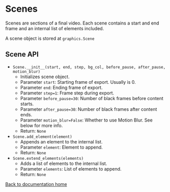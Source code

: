 # Scenes

Scenes are sections of a final video.
Each scene contains a start and end frame and an internal list of elements included.

A scene object is stored at `graphics.Scene`

## Scene API

* `Scene.__init__(start, end, step, bg_col, before_pause, after_pause, motion_blur)`
    * Initializes scene object.
    * Parameter `start`: Starting frame of export. Usually is 0.
    * Parameter `end`: Ending frame of export.
    * Parameter `step=1`: Frame step during export.
    * Parameter `before_pause=30`: Number of black frames before content starts.
    * Parameter `after_pause=30`: Number of black frames after content ends.
    * Parameter `motion_blur=False`: Whether to use Motion Blur. See below for more info.
    * Return: `None`
* `Scene.add_element(element)`
    * Appends an element to the internal list.
    * Parameter `element`: Element to append.
    * Return: `None`
* `Scene.extend_elements(elements)`
    * Adds a list of elements to the internal list.
    * Parameter `elements`: List of elements to append.
    * Return: `None`

[Back to documentation home][home]

[home]: https://medilocus.github.io/graphic_videos/
